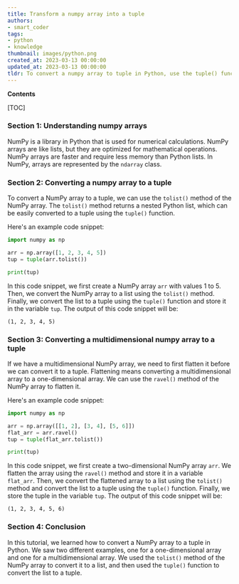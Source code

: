 ```yaml
---
title: Transform a numpy array into a tuple
authors:
- smart_coder
tags:
- python
- knowledge
thumbnail: images/python.png
created_at: 2023-03-13 00:00:00
updated_at: 2023-03-13 00:00:00
tldr: To convert a numpy array to tuple in Python, use the tuple() function.
---
```


**Contents**

[TOC]

### Section 1: Understanding numpy arrays

NumPy is a library in Python that is used for numerical calculations. NumPy arrays are like lists, but they are optimized for mathematical operations. NumPy arrays are faster and require less memory than Python lists. In NumPy, arrays are represented by the `ndarray` class.

### Section 2: Converting a numpy array to a tuple

To convert a NumPy array to a tuple, we can use the `tolist()` method of the NumPy array. The `tolist()` method returns a nested Python list, which can be easily converted to a tuple using the `tuple()` function.

Here's an example code snippet:

```python
import numpy as np

arr = np.array([1, 2, 3, 4, 5])
tup = tuple(arr.tolist())

print(tup)
```

In this code snippet, we first create a NumPy array `arr` with values 1 to 5. Then, we convert the NumPy array to a list using the `tolist()` method. Finally, we convert the list to a tuple using the `tuple()` function and store it in the variable `tup`. The output of this code snippet will be:

```
(1, 2, 3, 4, 5)
```

### Section 3: Converting a multidimensional numpy array to a tuple

If we have a multidimensional NumPy array, we need to first flatten it before we can convert it to a tuple. Flattening means converting a multidimensional array to a one-dimensional array. We can use the `ravel()` method of the NumPy array to flatten it.

Here's an example code snippet:

```python
import numpy as np

arr = np.array([[1, 2], [3, 4], [5, 6]])
flat_arr = arr.ravel()
tup = tuple(flat_arr.tolist())

print(tup)
```

In this code snippet, we first create a two-dimensional NumPy array `arr`. We flatten the array using the `ravel()` method and store it in a variable `flat_arr`. Then, we convert the flattened array to a list using the `tolist()` method and convert the list to a tuple using the `tuple()` function. Finally, we store the tuple in the variable `tup`. The output of this code snippet will be:

```
(1, 2, 3, 4, 5, 6)
```

### Section 4: Conclusion

In this tutorial, we learned how to convert a NumPy array to a tuple in Python. We saw two different examples, one for a one-dimensional array and one for a multidimensional array. We used the `tolist()` method of the NumPy array to convert it to a list, and then used the `tuple()` function to convert the list to a tuple.
